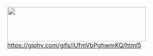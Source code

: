 <a href="https://my.pcloud.com/publink/show?code=kZ5oRqZPQMHwgp6fzJwBVtSVLLImBSXBOBy#tpl=publicfoldergrid" target="_blank"><img src="https://media.giphy.com/media/iUfmVbPghwmKQ/giphy.gif" width="320" height="80" border="0"></a>
https://giphy.com/gifs/iUfmVbPghwmKQ/html5
